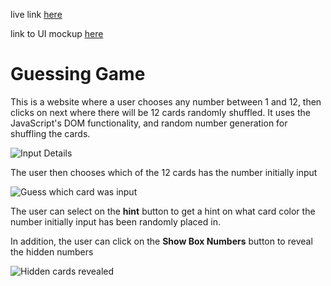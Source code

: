live link [here](https://guessing-game-simeon-osiemo.netlify.app/)

link to UI mockup [here](https://xd.adobe.com/view/bf8f0431-3075-48d9-a7c1-96ea5ce7a423-eadc/)

# Guessing Game
This is a website where a user chooses any number between 1 and 12, then clicks on next where there will be 12 cards randomly shuffled.
It uses the JavaScript's DOM functionality, and random number generation for shuffling the cards.

![Input Details](https://user-images.githubusercontent.com/49209736/208256555-d7763da6-6bf8-429a-b8c5-55e6f1034595.PNG)

The user then chooses which of the 12 cards has the number initially input

![Guess which card was input](https://user-images.githubusercontent.com/49209736/208256612-afcc4833-947e-41a7-917c-12988796eeb4.PNG)

The user can select on the **hint** button to get a hint on what card color the number initially input has been randomly placed in.

In addition, the user can click on the **Show Box Numbers** button to reveal the hidden numbers

![Hidden cards revealed](https://user-images.githubusercontent.com/49209736/208256748-aba546f9-ecd3-4a63-8167-ccdf65f69669.PNG)
